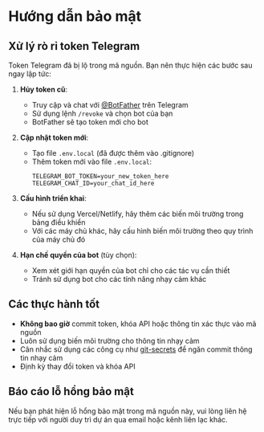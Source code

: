 # Hướng dẫn bảo mật

## Xử lý rò rỉ token Telegram

Token Telegram đã bị lộ trong mã nguồn. Bạn nên thực hiện các bước sau ngay lập tức:

1. **Hủy token cũ**:
   - Truy cập và chat với [@BotFather](https://t.me/botfather) trên Telegram
   - Sử dụng lệnh `/revoke` và chọn bot của bạn
   - BotFather sẽ tạo token mới cho bot

2. **Cập nhật token mới**:
   - Tạo file `.env.local` (đã được thêm vào .gitignore)
   - Thêm token mới vào file `.env.local`:
     ```
     TELEGRAM_BOT_TOKEN=your_new_token_here
     TELEGRAM_CHAT_ID=your_chat_id_here
     ```

3. **Cấu hình triển khai**:
   - Nếu sử dụng Vercel/Netlify, hãy thêm các biến môi trường trong bảng điều khiển
   - Với các máy chủ khác, hãy cấu hình biến môi trường theo quy trình của máy chủ đó

4. **Hạn chế quyền của bot** (tùy chọn):
   - Xem xét giới hạn quyền của bot chỉ cho các tác vụ cần thiết
   - Tránh sử dụng bot cho các tính năng nhạy cảm khác

## Các thực hành tốt

- **Không bao giờ** commit token, khóa API hoặc thông tin xác thực vào mã nguồn
- Luôn sử dụng biến môi trường cho thông tin nhạy cảm
- Cân nhắc sử dụng các công cụ như [git-secrets](https://github.com/awslabs/git-secrets) để ngăn commit thông tin nhạy cảm
- Định kỳ thay đổi token và khóa API

## Báo cáo lỗ hổng bảo mật

Nếu bạn phát hiện lỗ hổng bảo mật trong mã nguồn này, vui lòng liên hệ trực tiếp với người duy trì dự án qua email hoặc kênh liên lạc khác. 